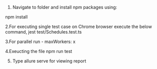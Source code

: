 1. Navigate to folder and install npm packages using:

npm install

2.For executing single test case on Chrome browser execute the below command,
jest test/Schedules.test.ts

3.For parallel run - 
maxWorkers: x 

4.Exeucting the file
npm run test

5. Type allure serve for viewing report